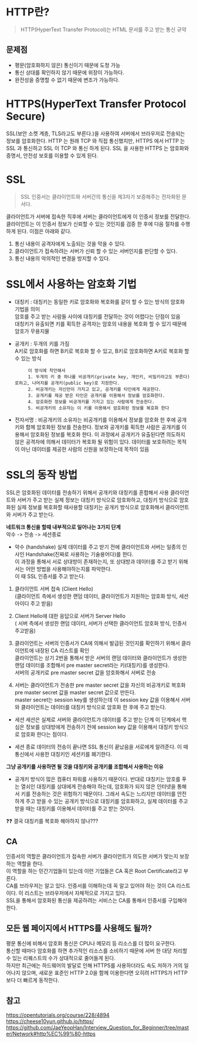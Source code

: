 # HTTP란?
> HTTP(HyperText Transfer Protocol)는 HTML 문서를 주고 받는 통신 규약

## 문제점
- 평문(암호화하지 않은) 통신이기 때문에 도청 가능
- 통신 상대를 확인하지 않기 때문에 위장이 가능하다.
- 완전성을 증명할 수 없기 때문에 변조가 가능하다.

# HTTPS(HyperText Transfer Protocol Secure)
SSL(보안 소켓 계층, TLS라고도 부른다.)을 사용하여 서버에서 브라우저로 전송되는 정보를 암호화한다.
HTTP 는 원래 TCP 와 직접 통신했지만, HTTPS 에서 HTTP 는 SSL 과 통신하고 SSL 이 TCP 와 통신 하게 된다. 
SSL 을 사용한 HTTPS 는 암호화와 증명서, 안전성 보호를 이용할 수 있게 된다.

# SSL
> SSL 인증서는 클라이언트와 서버간의 통신을 제3자가 보증해주는 전자화된 문서다. 

클라이언트가 서버에 접속한 직후에 서버는 클라이언트에게 이 인증서 정보를 전달한다. 
클라이언트는 이 인증서 정보가 신뢰할 수 있는 것인지를 검증 한 후에 다음 절차를 수행하게 된다. 
이점은 아래와 같다.

1. 통신 내용이 공격자에게 노출되는 것을 막을 수 있다. 
2. 클라이언트가 접속하려는 서버가 신뢰 할 수 있는 서버인지를 판단할 수 있다.
3. 통신 내용의 악의적인 변경을 방지할 수 있다. 

# SSL에서 사용하는 암호화 기법
- 대칭키 :  대칭키는 동일한 키로 암호화와 복호화를 같이 할 수 있는 방식의 암호화 기법을 의미 <br/>
           암호를 주고 받는 사람들 사이에 대칭키를 전달하는 것이 어렵다는 단점이 있음 <br/>
           대칭키가 유출되면 키를 획득한 공격자는 암호의 내용을 복호화 할 수 있기 때문에 암호가 무용지물 <br/>

- 공개키 : 두개의 키를 가짐 <br/>
           A키로 암호화를 하면 B키로 복호화 할 수 있고, B키로 암호화하면 A키로 복호화 할 수 있는 방식 <br/>
           
           이 방식에 착안해서 
           1. 두개의 키 중 하나를 비공개키(private key, 개인키, 비밀키라고도 부른다)로하고, 나머지를 공개키(public key)로 지정한다. 
           2. 비공개키는 자신만이 가지고 있고, 공개키를 타인에게 제공한다.
           3. 공개키를 제공 받은 타인은 공개키를 이용해서 정보를 암호화한다. 
           4. 암호화한 정보를 비공개키를 가지고 있는 사람에게 전송한다. 
           5. 비공개키의 소유자는 이 키를 이용해서 암호화된 정보를 복호화 한다

- 전자서명 : 비공개키의 소유자는 비공개키를 이용해서 정보를 암호화 한 후에 공개키와 함께 암호화된 정보를 전송한다. 정보와 공개키를 획득한 사람은 공개키를 이용해서 암호화된 정보를 복호화 한다. 이 과정에서 공개키가 유출된다면 의도하지 않은 공격자에 의해서 데이터가 복호화 될 위험이 있다. 데이터를 보호하려는 목적이 아닌 데이터를 제공한 사람의 신원을 보장하는데 목적이 있음

# SSL의 동작 방법
SSL은 암호화된 데이터를 전송하기 위해서 공개키와 대칭키를 혼합해서 사용
클라이언트와 서버가 주고 받는 실제 정보는 대칭키 방식으로 암호화하고, 대칭키 방식으로 암호화된 실제 정보를 복호화할 때사용할 대칭키는 공개키 방식으로 암호화해서 클라이언트와 서버가 주고 받는다. 

**네트워크 통신을 할때 내부적으로 일어나는 3가지 단계** <br/>
악수 -> 전송 -> 세션종료

- 악수 (handshake)
실제 데이터를 주고 받기 전에 클라이언트와 서버는 일종의 인사인 Handshake(진짜로 사용하는 기술용어다)를 한다. <br/>
이 과정을 통해서 서로 상대방이 존재하는지, 또 상대방과 데이터를 주고 받기 위해서는 어떤 방법을 사용해야하는지를 파악한다. <br/>
이 때 SSL 인증서를 주고 받는다. 

1. 클라이언트 서버 접속 (Client Hello) <br/>
   (클라이언트 측에서 생성한 랜덤 데이터, 클라이언트가 지원하는 암호화 방식, 세션 아이디 주고 받음) <br/>
2. Client Hello에 대한 응답으로 서버가 Server Hello <br/> ( 서버 측에서 생성한 랜덤 데이터, 서버가 선택한 클라이언트 암호화 방식, 인증서 주고받음) <br/>
3. 클라이언트는 서버의 인증서가 CA에 의해서 발급된 것인지를 확인하기 위해서 클라이언트에 내장된 CA 리스트를 확인 <br/>
    클라이언트는 상기 2번을 통해서 받은 서버의 랜덤 데이터와 클라이언트가 생성한 랜덤 데이터를 조합해서 pre master secret라는 키(대칭키)를 생성한다. <br/>
    서버의 공개키로 pre master secret 값을 암호화해서 서버로 전송<br/>

4. 서버는 클라이언트가 전송한 pre master secret 값을 자신의 비공개키로 복호화<br/>
pre master secret 값을 master secret 값으로 만든다. <br/>
master secret는 session key를 생성하는데 이 session key 값을 이용해서 서버와 클라이언트는 데이터를 대칭키 방식으로 암호화 한 후에 주고 받는다.<br/>

- 세션
세션은 실제로 서버와 클라이언트가 데이터를 주고 받는 단계
이 단계에서 핵심은 정보를 상대방에게 전송하기 전에 session key 값을 이용해서 대칭키 방식으로 암호화 한다는 점이다.

- 세션 종료
데이터의 전송이 끝나면 SSL 통신이 끝났음을 서로에게 알려준다. 이 때 통신에서 사용한 대칭키인 세션키를 폐기한다.

**그냥 공개키를 사용하면 될 것을 대칭키와 공개키를 조합해서 사용하는 이유**
- 공개키 방식이 많은 컴퓨터 파워를 사용하기 때문이다. 
반대로 대칭키는 암호를 푸는 열쇠인 대칭키를 상대에게 전송해야 하는데, 암호화가 되지 않은 인터넷을 통해서 키를 전송하는 것은 위험하기 때문이다. 그래서 속도는 느리지만 데이터를 안전하게 주고 받을 수 있는 공개키 방식으로 대칭키를 암호화하고, 실제 데이터를 주고 받을 때는 대칭키를 이용해서 데이터를 주고 받는 것이다.

❓:question: 결국 대칭키를 복호화 해야하지 않나???


## CA
인증서의 역할은 클라이언트가 접속한 서버가 클라이언트가 의도한 서버가 맞는지 보장하는 역할을 한다.<br/>
이 역할을 하는 민간기업들이 있는데 이런 기업들은 CA 혹은 Root Certificate라고 부른다.<br/>
CA를 브라우저는 알고 있다. 인증서를 이해하는데 꼭 알고 있어야 하는 것이 CA 리스트이다. 이 리스트는 브라우저에서 자체적으로 가지고 있다.<br/>
SSL을 통해서 암호화된 통신을 제공하려는 서비스는 CA를 통해서 인증서를 구입해야 한다. <br/>

## 모든 웹 페이지에서 HTTPS를 사용해도 될까?

평문 통신에 비해서 암호화 통신은 CPU나 메모리 등 리소스를 더 많이 요구한다.<br/>
통신할 때마다 암호화를 하면 추가적인 리소스를 소비하기 때문에 서버 한 대당 처리할 수 있는 리퀘스트의 수가 상대적으로 줄어들게 된다.<br/>
하지만 최근에는 하드웨어의 발달로 인해 HTTPS를 사용하더라도 속도 저하가 거의 일어나지 않으며, 새로운 표준인 HTTP 2.0을 함께 이용한다면 오히려 HTTPS가 HTTP보다 더 빠르게 동작한다. 

## 참고
https://opentutorials.org/course/228/4894 <br/>
https://cheese10yun.github.io/https/ <br/>
https://github.com/JaeYeopHan/Interview_Question_for_Beginner/tree/master/Network#http%EC%99%80-https
